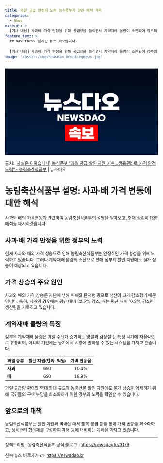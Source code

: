 ```yaml
---
title: 과일 공급 안정화 노력 농식품부가 할인 혜택 계속
categories:
  - News
excerpt: >
  [기사 내용] 사과배 가격 안정을 위해 공급량을 늘리면서 계약재배 물량이 소진되어 정부의 할인 지원에도 사과…
feature_text: >
  ## navernews 실시간 뉴스 속보입니다.

  [기사 내용] 사과배 가격 안정을 위해 공급량을 늘리면서 계약재배 물량이 소진되어 정부의 할인 지원에도 사과…
image: '/assets/img/newsdao_breakingnews.jpg'
---
```


![뉴스다오 속보](/assets/img/newsdao_breakingnews.jpg)

<p>출처: <a href="https://newsdao.kr/3179" rel="dofollow">[사실은 이렇습니다] 농식품부 “과일 공급·할인 지원 지속…생육관리로 가격 안정 노력” - 농림축산식품부</a> | 뉴스다오</p>

<h1>농림축산식품부 설명: 사과·배 가격 변동에 대한 해석</h1>
<p data-ke-size="size16">사과와 배의 가격변동과 관련하여 농림축산식품부의 설명을 알아보고, 현재 상황에 대한 해석을 제시하겠습니다.</p>

<h2 data-ke-size="size26">사과·배 가격 안정을 위한 정부의 노력</h2>
<p data-ke-size="size16">현재 사과와 배의 가격 상승으로 인해 농림축산식품부는 안정적인 가격 형성을 위해 노력하고 있습니다. 그러나 계약재배 물량의 소진으로 인해 정부의 할인 지원에도 물가 상승이 예상되고 있습니다.</p>

<h2 data-ke-size="size26">가격 상승의 주요 원인</h2>
<p data-ke-size="size16">사과와 배의 가격 상승은 지난해 냉해 피해와 탄저병 등으로 생산이 크게 감소했기 때문입니다. 특히, 사과의 경우에는 평년 대비 22.5% 감소, 배는 평년 대비 10.2% 감소한 생산량을 기록하고 있습니다.</p>

<h2 data-ke-size="size26">계약재배 물량의 특징</h2>
<p data-ke-size="size16">정부의 계약재배 물량은 과일 수요가 증가하는 명절과 김장철 등 특정 시기에 자율적으로 유통되며, 이외의 기간에는 농가에서 시장에 출하될 수 있는 시스템을 가지고 있습니다.</p>

<table>
	<thead>
		<tr>
			<th>과일 종류</th>
			<th>할인 지원(단위: 억원)</th>
			<th>가격 변동율</th>
		</tr>
	</thead>
	<tbody>
		<tr>
			<td><b>사과</b></td>
			<td style="text-align: center; height: 17px;">690</td>
			<td style="text-align: center; height: 17px;">10.4%</td>
		</tr>
		<tr>
			<td><b>배</b></td>
			<td style="text-align: center; height: 17px;">690</td>
			<td style="text-align: center; height: 17px;">18.9%</td>
		</tr>
	</tbody>
</table>
<p data-ke-size="size16">과일 공급량 확대와 역대 최대 규모의 농축산물 할인 지원에도 물가 상승을 억제하기 위해 국민들의 구매 부담을 최소화하기 위한 정부의 노력을 확인할 수 있습니다.</p>

<h2 data-ke-size="size26">앞으로의 대책</h2>
<p data-ke-size="size16">농림축산식품부는 할인 지원과 국내산 대체 품목 공급 등을 통해 가격 변동을 최소화하고, 생육관리 협의체를 구성하여 재해 등에 대비하는 계획을 가지고 있습니다.</p>

<hr>
<p data-ke-size="size16">정책브리핑- 농림축산식품부 공식 블로그 : <a href="https://newsdao.kr/3179">https://newsdao.kr/3179</a></p> 

신속 뉴스 바로가기 👉 <a href="https://newsdao.kr" rel="dofollow">https://newsdao.kr</a>



